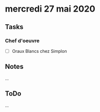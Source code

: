 # mercredi 27 mai 2020

## Tasks

### Chef d'oeuvre

- [ ] Oraux Blancs chez Simplon

## Notes

...

## ToDo

...
